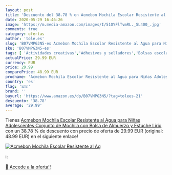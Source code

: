 ```yaml
---
layout: post
title: 'Descuento del 38.78 % en Acmebon Mochila Escolar Resistente al Ag'
date: 2020-05-29 16:46:26
image: 'https://m.media-amazon.com/images/I/51OYFlTvmRL._SL400_.jpg'
comments: true
category: ofertas
author: 'tole.es'
slug: 'B07VMPG3N5-es Acmebon Mochila Escolar Resistente al Agua para Niñas...'
sku: 'B07VMPG3N5-es'
tags: [ 'Actividades creativas','Adhesivos y selladores','Bolsas escolares','Bricolaje y herramientas','Cuchillos de cocina','Equipaje','Ferretería','Hogar y cocina','Juegos de cuchillos de cocina','Juguetes','Juguetes y juegos','Lápices de colores para niños','Material de escritura y dibujo para niños','Mochilas, estuches y sets escolares','Pegamentos instantáneos','Utensilios de cocina','escolar','mochila', ]
actualPrice: 29.99 EUR
currency: EUR
price: 29.99
comparePrice: 48.99 EUR
prodname: 'Acmebon Mochila Escolar Resistente al Agua para Niñas Adolescentes Conjunto de Mochila con Bolsa de Almuerzo y Estuche Lirio'
country: 'es'
flag: '🇪🇸'
brand: ''
buyurl: 'https://www.amazon.es/dp/B07VMPG3N5/?tag=tolees-21'
descuento: '38.78'
average: '29.99'
---
```


Tienes [Acmebon Mochila Escolar Resistente al Agua para Niñas Adolescentes Conjunto de Mochila con Bolsa de Almuerzo y Estuche Lirio](https://www.amazon.es/dp/B07VMPG3N5/?tag=tolees-21) con un 38.78 % de descuento con precio de oferta de 29.99 EUR (original: 48.99 EUR) en el siguiente enlace!

[![Acmebon Mochila Escolar Resistente al Ag](https://m.media-amazon.com/images/I/51OYFlTvmRL._SL400_.jpg)](https://www.amazon.es/dp/B07VMPG3N5/?tag=tolees-21)

ℹ️:


[🛒 Accede a la oferta!!](https://www.amazon.es/dp/B07VMPG3N5/?tag=tolees-21)
